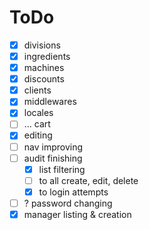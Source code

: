 # ToDo

- [x] divisions
- [x] ingredients
- [x] machines
- [x] discounts
- [x] clients
- [x] middlewares
- [x] locales
- [ ] ... cart
- [x] editing
- [ ] nav improving
- [ ] audit finishing
  - [x] list filtering
  - [ ] to all create, edit, delete
  - [x] to login attempts
- [ ] ? password changing
- [x] manager listing & creation
